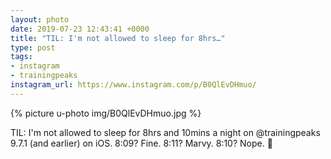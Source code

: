 ```yaml
---
layout: photo
date: 2019-07-23 12:43:41 +0000
title: "TIL: I'm not allowed to sleep for 8hrs…"
type: post
tags:
- instagram
- trainingpeaks
instagram_url: https://www.instagram.com/p/B0QlEvDHmuo/
---
```


{% picture u-photo img/B0QlEvDHmuo.jpg %}

TIL: I'm not allowed to sleep for 8hrs and 10mins a night on @trainingpeaks 9.7.1 (and earlier) on iOS. 8:09? Fine. 8:11? Marvy. 8:10? Nope. 🤣
